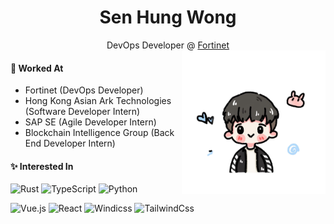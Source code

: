 <div align="center">
<h1>Sen Hung Wong</h1>
<span>DevOps Developer @ <a href="https://www.fortinet.com/">Fortinet</a></span>
</div>

<img align="right" src="/assets/me-nobg.png" width="230px" height="230px">

#### 🏢 Worked At

- Fortinet (DevOps Developer)
- Hong Kong Asian Ark Technologies (Software Developer Intern)
- SAP SE (Agile Developer Intern)
- Blockchain Intelligence Group (Back End Developer Intern)

#### ✨ Interested In

![Rust](https://img.shields.io/badge/-Rust-DEA584?style=flat-square&logo=rust&logoColor=black)
![TypeScript](https://img.shields.io/badge/-TypeScript-007ACC?style=flat-square&logo=typescript&logoColor=white)
![Python](https://img.shields.io/badge/-Python-FFD343?style=flat-square&logo=python)

![Vue.js](https://img.shields.io/badge/-Vue.js-232c3e?style=flat-square&logo=vuedotjs)
![React](https://img.shields.io/badge/-React-23282C?style=flat-square&logo=react)
![Windicss](https://img.shields.io/badge/-WindiCss-%23000000?style=flat-square&logo=tailwind-css&&logoColor=48B0F1)
![TailwindCss](https://img.shields.io/badge/-TailwindCss-%231a202c?style=flat-square&logo=tailwind-css)
